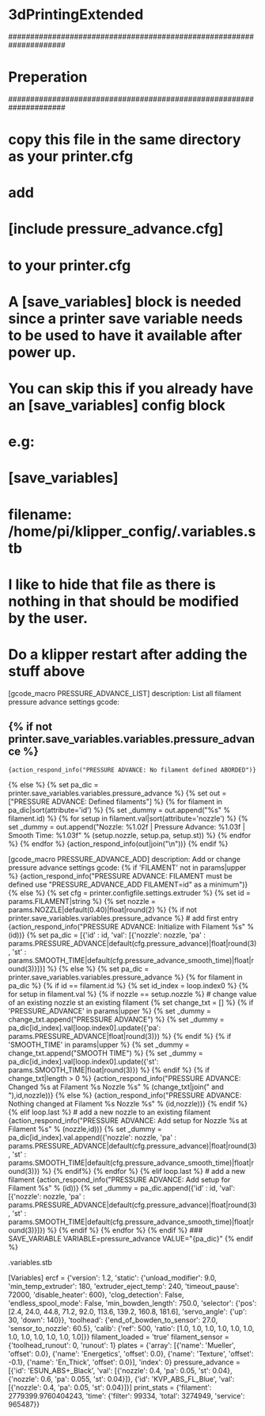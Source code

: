 

# 3dPrintingExtended


#####################################################################
#  Preperation 
#####################################################################
# copy this file in the same directory as your printer.cfg
# add 
#    [include pressure_advance.cfg]
# to your printer.cfg
#
# A [save_variables] block is needed since a printer save variable needs to be used to have it available after power up.
# You can skip this if you already have an [save_variables] config block
# e.g: 
#    [save_variables]
#    filename: /home/pi/klipper_config/.variables.stb
# I like to hide that file as there is nothing in that should be modified by the user.
# Do a klipper restart after adding the stuff above


[gcode_macro PRESSURE_ADVANCE_LIST]
description: List all filament pressure advance settings 
gcode:
  ## {% if not printer.save_variables.variables.pressure_advance %}
    {action_respond_info("PRESSURE ADVANCE: No filament defined ABORDED")}
  {% else %}
    {% set pa_dic = printer.save_variables.variables.pressure_advance %}
    {% set out = ["PRESSURE ADVANCE: Defined filaments"] %}
    {% for filament in pa_dic|sort(attribute='id') %}
      {% set _dummy = out.append("%s" % filament.id) %}
      {% for setup in filament.val|sort(attribute='nozzle') %}
        {% set _dummy = out.append("Nozzle: %1.02f | Pressure Advance: %1.03f | Smooth Time: %1.03f" % 
           (setup.nozzle, setup.pa, setup.st)) %}
      {% endfor %}
    {% endfor %}
    {action_respond_info(out|join("\n"))}
  {% endif %}

[gcode_macro PRESSURE_ADVANCE_ADD]
description: Add or change pressure advance settings
gcode:
  {% if 'FILAMENT' not in params|upper %}
    {action_respond_info("PRESSURE ADVANCE: FILAMENT must be defined use \"PRESSURE_ADVANCE_ADD FILAMENT=id\" as a minimum")}
  {% else %}
    {% set cfg = printer.configfile.settings.extruder %}
    {% set id = params.FILAMENT|string %}
    {% set nozzle = params.NOZZLE|default(0.40)|float|round(2) %}
    {% if not printer.save_variables.variables.pressure_advance %} # add first entry
      {action_respond_info("PRESSURE ADVANCE: Initialize with Filament %s" % (id))}
      {% set pa_dic = [{'id' : id, 
                        'val': [{'nozzle': nozzle, 
                        'pa'    : params.PRESSURE_ADVANCE|default(cfg.pressure_advance)|float|round(3), 
                        'st'    : params.SMOOTH_TIME|default(cfg.pressure_advance_smooth_time)|float|round(3)}]}] %}
    {% else %}
      {% set pa_dic = printer.save_variables.variables.pressure_advance %}
      {% for filament in pa_dic %}
        {% if id == filament.id %}
          {% set id_index = loop.index0 %}
          {% for setup in filament.val %}
            {% if nozzle == setup.nozzle %} # change value of an existing nozzle st an existing filament
              {% set change_txt = [] %}
              {% if 'PRESSURE_ADVANCE' in params|upper %}
                {% set _dummy = change_txt.append("PRESSURE ADVANCE") %}
                {% set _dummy = pa_dic[id_index].val[loop.index0].update({'pa': params.PRESSURE_ADVANCE|float|round(3)}) %}
              {% endif %}
              {% if 'SMOOTH_TIME' in params|upper %}
                {% set _dummy = change_txt.append("SMOOTH TIME") %}
                {% set _dummy = pa_dic[id_index].val[loop.index0].update({'st': params.SMOOTH_TIME|float|round(3)}) %}
              {% endif %}
              {% if change_txt|length > 0 %}
                {action_respond_info("PRESSURE ADVANCE: Changed %s at Filament %s Nozzle %s" % (change_txt|join(" and "),id,nozzle))}
              {% else %}
                {action_respond_info("PRESSURE ADVANCE: Nothing changed at Filament %s Nozzle %s" % (id,nozzle))}
              {% endif %}
            {% elif loop.last %} # add a new nozzle to an existing filament
              {action_respond_info("PRESSURE ADVANCE: Add setup for Nozzle %s at Filament %s" % (nozzle,id))}
              {% set _dummy = pa_dic[id_index].val.append({'nozzle': nozzle, 
                                                           'pa'    : params.PRESSURE_ADVANCE|default(cfg.pressure_advance)|float|round(3), 
                                                           'st'    : params.SMOOTH_TIME|default(cfg.pressure_advance_smooth_time)|float|round(3)}) %}
            {% endif%}
          {% endfor %}
        {% elif loop.last %} # add a new filament
          {action_respond_info("PRESSURE ADVANCE: Add setup for Filament %s" % (id))}
          {% set _dummy = pa_dic.append({'id' : id, 
                                         'val': [{'nozzle': nozzle, 
                                         'pa'    : params.PRESSURE_ADVANCE|default(cfg.pressure_advance)|float|round(3), 
                                         'st'    : params.SMOOTH_TIME|default(cfg.pressure_advance_smooth_time)|float|round(3)}]}) %}
        {% endif %}
      {% endfor %}
    {% endif %}
    ### SAVE_VARIABLE VARIABLE=pressure_advance VALUE="{pa_dic}"
  {% endif %}


.variables.stb

[Variables]
ercf = {'version': 1.2, 'static': {'unload_modifier': 9.0, 'min_temp_extruder': 180, 'extruder_eject_temp': 240, 'timeout_pause': 72000, 'disable_heater': 600}, 'clog_detection': False, 'endless_spool_mode': False, 'min_bowden_length': 750.0, 'selector': {'pos': [2.4, 24.0, 44.8, 71.2, 92.0, 113.6, 139.2, 160.8, 181.6], 'servo_angle': {'up': 30, 'down': 140}}, 'toolhead': {'end_of_bowden_to_sensor': 27.0, 'sensor_to_nozzle': 60.5}, 'calib': {'ref': 500, 'ratio': [1.0, 1.0, 1.0, 1.0, 1.0, 1.0, 1.0, 1.0, 1.0, 1.0, 1.0, 1.0]}}
filament_loaded = 'true'
filament_sensor = {'toolhead_runout': 0, 'runout': 1}
plates = {'array': [{'name': 'Mueller', 'offset': 0.0}, {'name': 'Energetics', 'offset': 0.0}, {'name': 'Texture', 'offset': -0.1}, {'name': 'En_Thick', 'offset': 0.0}], 'index': 0}
pressure_advance = [{'id': 'ESUN_ABS+_Black', 'val': [{'nozzle': 0.4, 'pa': 0.05, 'st': 0.04}, {'nozzle': 0.6, 'pa': 0.055, 'st': 0.04}]}, {'id': 'KVP_ABS_FL_Blue', 'val': [{'nozzle': 0.4, 'pa': 0.05, 'st': 0.04}]}]
print_stats = {'filament': 2779399.9760404243, 'time': {'filter': 99334, 'total': 3274949, 'service': 965487}}